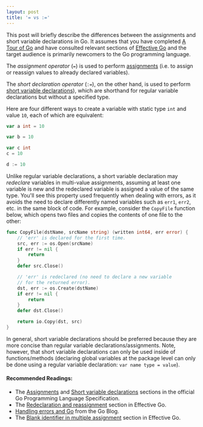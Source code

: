```yaml
---
layout: post
title: '= vs :='
---
```

This post will briefly describe the differences between
the assignments and short variable declarations in Go. 
It assumes that you have completed [A Tour of Go][6] 
and have consulted relevant sections of [Effective Go][7] and
the target audience is primarily newcomers to the Go programming
language.

The <i>assignment operator</i> (`=`) is used to perform
[assignments][1] (i.e. to assign or reassign values to
already declared variables). 

The <i>short declaration operator</i> (`:=`), on the other hand,
is used to perform [short variable declarations][2]),
which are shorthand for regular variable declarations but
without a specified type. 

<!--more-->

Here are four different ways to create a variable with
static type `int` and value `10`, each of which are equivalent:

```go
var a int = 10

var b = 10

var c int
c = 10

d := 10
```

Unlike regular variable declarations, a short variable declaration
may <i>redeclare</i> variables in multi-value assignments, assuming
at least one variable is new and the redeclared variable is assigned
a value of the same type. You'll see this property used frequently
when dealing with errors, as it avoids the need to declare differently
named variables such as `err1`, `err2`, etc. in the same block of code.
For example, consider the `CopyFile` function below, which opens two
files and copies the contents of one file to the other:

```go
func CopyFile(dstName, srcName string) (written int64, err error) {
    // 'err' is declared for the first time.
    src, err := os.Open(srcName)
    if err != nil {
        return
    }
    defer src.Close()

    // 'err' is redeclared (no need to declare a new variable
    // for the returned error).
    dst, err := os.Create(dstName)
    if err != nil {
        return
    }
    defer dst.Close()

    return io.Copy(dst, src)
}
```

In general, short variable declarations should be preferred because they
are more concise than regular variable declarations/assignments. Note,
however, that short variable declarations can only be used inside of
functions/methods (declaring global variables at the package level
can only be done using a regular variable declaration: `var name type = value`).

#### Recommended Readings:

* The [Assignments][1] and [Short variable declarations][2] sections in the
  official Go Programming Language Specification.
* The [Redeclaration and reassignment][3] section in Effective Go.
* [Handling errors and Go][4] from the Go Blog.
* The [Blank identifier in multiple assignment][5] section in Effective Go.

[1]: http://golang.org/ref/spec#Assignments
[2]: http://golang.org/ref/spec#Short_variable_declarations
[3]: http://golang.org/doc/effective_go.html#redeclaration
[4]: http://blog.golang.org/error-handling-and-go
[5]: http://golang.org/doc/effective_go.html#blank_assign
[6]: http://tour.golang.org/
[7]: http://golang.org/doc/effective_go.html
